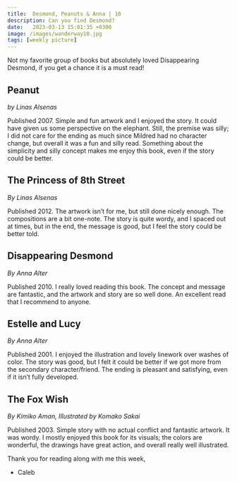```yaml
---
title:  Desmond, Peanuts & Anna | 10
description: Can you find Desmond?
date:   2023-03-13 15:01:35 +0300
image: /images/wanderway10.jpg
tags: [weekly picture]
---
```


Not my favorite group of books but absolutely loved Disappearing Desmond, if you get a chance it is a must read!

## Peanut

*by Linas Alsenas*

Published 2007. Simple and fun artwork and I enjoyed the story. It could have given us some perspective on the elephant. Still, the premise was silly; I did not care for the ending as much since Mildred had no character change, but overall it was a fun and silly read. Something about the simplicity and silly concept makes me enjoy this book, even if the story could be better.


## The Princess of 8th Street

*By Linas Alsenas*

Published 2012. The artwork isn’t for me, but still done nicely enough. The compositions are a bit one-note. The story is quite wordy, and I spaced out at times, but in the end, the message is good, but I feel the story could be better told.


## Disappearing Desmond

*By Anna Alter*

Published 2010. I really loved reading this book. The concept and message are fantastic, and the artwork and story are so well done. An excellent read that I recommend to anyone.


## Estelle and Lucy

*By Anna Alter*

Published 2001. I enjoyed the illustration and lovely linework over washes of color. The story was good, but I felt it could be better if we got more from the secondary character/friend. The ending is pleasant and satisfying, even if it isn’t fully developed.


## The Fox Wish

*By Kimiko Aman, Illustrated by Komako Sakai*

Published 2003. Simple story with no actual conflict and fantastic artwork. It was wordy. I mostly enjoyed this book for its visuals; the colors are wonderful, the drawings have great action, and overall really well illustrated.

Thank you for reading along with me this week,

- Caleb